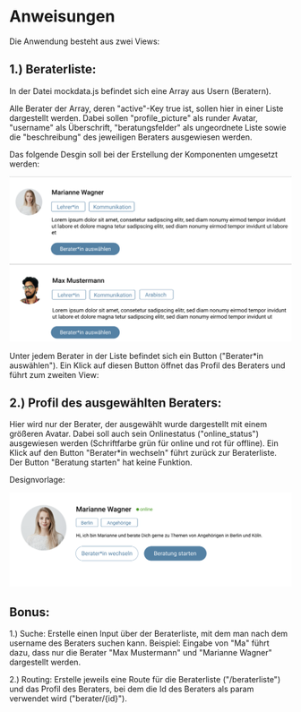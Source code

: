 # Anweisungen

Die Anwendung besteht aus zwei Views:

## 1.) Beraterliste:

In der Datei mockdata.js befindet sich eine Array aus Usern (Beratern).

Alle Berater der Array, deren "active"-Key true ist, sollen hier in einer Liste dargestellt werden. Dabei sollen "profile_picture" als runder Avatar, "username" als Überschrift, "beratungsfelder" als ungeordnete Liste sowie die "beschreibung" des jeweiligen Beraters ausgewiesen werden.

Das folgende Desgin soll bei der Erstellung der Komponenten umgesetzt werden:

![userlist](./userlist.png)

Unter jedem Berater in der Liste befindet sich ein Button ("Berater\*in auswählen"). Ein Klick auf diesen Button öffnet das Profil des Beraters und führt zum zweiten View:

## 2.) Profil des ausgewählten Beraters:

Hier wird nur der Berater, der ausgewählt wurde dargestellt mit einem größeren Avatar. Dabei soll auch sein Onlinestatus ("online_status") ausgewiesen werden (Schriftfarbe grün für online und rot für offline). Ein Klick auf den Button "Berater\*in wechseln" führt zurück zur Beraterliste. Der Button "Beratung starten" hat keine Funktion.

Designvorlage:

![profile](./profile.png)

## Bonus:

1.) Suche:
Erstelle einen Input über der Beraterliste, mit dem man nach dem username des Beraters suchen kann. Beispiel: Eingabe von "Ma" führt dazu, dass nur die Berater "Max Mustermann" und "Marianne Wagner" dargestellt werden.

2.) Routing:
Erstelle jeweils eine Route für die Beraterliste ("/beraterliste") und das Profil des Beraters, bei dem die Id des Beraters als param verwendet wird ("berater/{id}").
